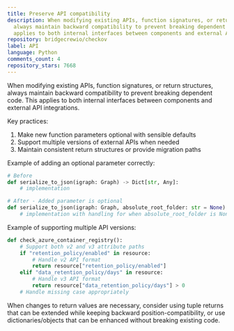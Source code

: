 ```yaml
---
title: Preserve API compatibility
description: When modifying existing APIs, function signatures, or return structures,
  always maintain backward compatibility to prevent breaking dependent code. This
  applies to both internal interfaces between components and external API integrations.
repository: bridgecrewio/checkov
label: API
language: Python
comments_count: 4
repository_stars: 7668
---
```


When modifying existing APIs, function signatures, or return structures, always maintain backward compatibility to prevent breaking dependent code. This applies to both internal interfaces between components and external API integrations.

Key practices:
1. Make new function parameters optional with sensible defaults
2. Support multiple versions of external APIs when needed
3. Maintain consistent return structures or provide migration paths

Example of adding an optional parameter correctly:
```python
# Before
def serialize_to_json(igraph: Graph) -> Dict[str, Any]:
    # implementation

# After - Added parameter is optional
def serialize_to_json(igraph: Graph, absolute_root_folder: str = None) -> Dict[str, Any]:
    # implementation with handling for when absolute_root_folder is None
```

Example of supporting multiple API versions:
```python
def check_azure_container_registry():
    # Support both v2 and v3 attribute paths
    if "retention_policy/enabled" in resource:
        # Handle v2 API format
        return resource["retention_policy/enabled"]
    elif "data_retention_policy/days" in resource:
        # Handle v3 API format
        return resource["data_retention_policy/days"] > 0
    # Handle missing case appropriately
```

When changes to return values are necessary, consider using tuple returns that can be extended while keeping backward position-compatibility, or use dictionaries/objects that can be enhanced without breaking existing code.
